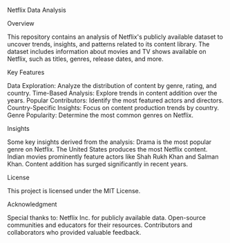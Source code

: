 Netflix Data Analysis

Overview

This repository contains an analysis of Netflix's publicly available dataset to uncover trends, insights, and patterns related to its content library. 
The dataset includes information about movies and TV shows available on Netflix, such as titles, genres, release dates, and more.

Key Features

Data Exploration: Analyze the distribution of content by genre, rating, and country.
Time-Based Analysis: Explore trends in content addition over the years.
Popular Contributors: Identify the most featured actors and directors.
Country-Specific Insights: Focus on content production trends by country.
Genre Popularity: Determine the most common genres on Netflix.


Insights

Some key insights derived from the analysis:
Drama is the most popular genre on Netflix.
The United States produces the most Netflix content.
Indian movies prominently feature actors like Shah Rukh Khan and Salman Khan.
Content addition has surged significantly in recent years.

License

This project is licensed under the MIT License.

Acknowledgment

Special thanks to:
Netflix Inc. for publicly available data.
Open-source communities and educators for their resources.
Contributors and collaborators who provided valuable feedback.
